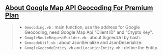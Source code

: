 [**About Google Map API Geocoding For Premium Plan**](https://developers.google.com/maps/premium/overview#welcome-to-the-google-maps-apis-premium-plan)
----------------------
> *   `Geocoding.vb` : main function, use the address for Google Geocoding, need Google Map Api "Client ID" and "Crypto Key".
> *   `GoogleRouteRequestBuilder.vb` : about SignedUrl by hash.
> *   `GeocodeUtil.vb` : about JsonSerialize and JsonDeserialize.
> *   `GoogleGeocodeEntity.vb` and `LocationEntity.vb` : define the Entity.
